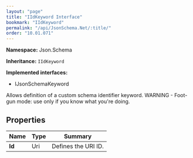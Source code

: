 ```yaml
---
layout: "page"
title: "IIdKeyword Interface"
bookmark: "IIdKeyword"
permalink: "/api/JsonSchema.Net/:title/"
order: "10.01.071"
---
```

**Namespace:** Json.Schema

**Inheritance:**
`IIdKeyword`

**Implemented interfaces:**

- IJsonSchemaKeyword

Allows definition of a custom schema identifier keyword.
WARNING - Foot-gun mode: use only if you know what you're doing.

## Properties

| Name | Type | Summary |
|---|---|---|
| **Id** | Uri | Defines the URI ID. |

